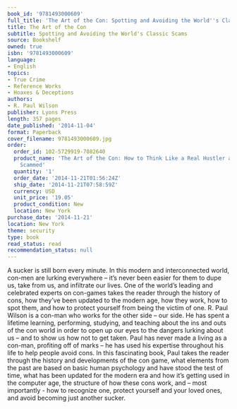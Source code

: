 ```yaml
---
book_id: '9781493000609'
full_title: 'The Art of the Con: Spotting and Avoiding the World''s Classic Scams'
title: The Art of the Con
subtitle: Spotting and Avoiding the World's Classic Scams
source: Bookshelf
owned: true
isbn: '9781493000609'
language:
- English
topics:
- True Crime
- Reference Works
- Hoaxes & Deceptions
authors:
- R. Paul Wilson
publisher: Lyons Press
length: 357 pages
date_published: '2014-11-04'
format: Paperback
cover_filename: 9781493000609.jpg
order:
  order_id: 102-5729919-7082640
  product_name: 'The Art of the Con: How to Think Like a Real Hustler and Avoid Being
    Scammed'
  quantity: '1'
  order_date: '2014-11-21T01:56:24Z'
  ship_date: '2014-11-21T07:58:59Z'
  currency: USD
  unit_price: '19.05'
  product_condition: New
  location: New York
purchase_date: '2014-11-21'
location: New York
theme: security
type: book
read_status: read
recommendation_status: null
---
```

A sucker is still born every minute. In this modern and interconnected world, con-men are lurking everywhere – it’s never been easier for them to dupe us, take from us, and infiltrate our lives.
One of the world’s leading and celebrated experts on con-games takes the reader through the history of cons, how they’ve been updated to the modern age, how they work, how to spot them, and how to protect yourself from being the victim of one.
R. Paul Wilson is a con-man who works for the other side – our side. He has spent a lifetime learning, performing, studying, and teaching about the ins and outs of the con world in order to open up our eyes to the dangers lurking about us – and to show us how not to get taken. Paul has never made a living as a con-man, profiting off of marks – he has used his expertise throughout his life to help people avoid cons.
In this fascinating book, Paul takes the reader through the history and developments of the con game, what elements from the past are based on basic human psychology and have stood the test of time, what has been updated for the modern era and how it’s getting used in the computer age, the structure of how these cons work, and – most importantly - how to recognize one, protect yourself and your loved ones, and avoid becoming just another sucker.
